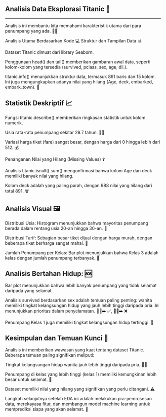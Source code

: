 ## Analisis Data Eksplorasi Titanic 🚢
--------------------------------------------
Analisis ini membantu kita memahami karakteristik utama dari para penumpang yang ada. 🕵️‍♀️

Analisis Utama Berdasarkan Kode 💻
Struktur dan Tampilan Data 📊

Dataset Titanic dimuat dari library Seaborn.

Penggunaan head() dan tail() memberikan gambaran awal data, seperti kolom-kolom yang tersedia (survived, pclass, sex, age, dll.).

titanic.info() menunjukkan struktur data, termasuk 891 baris dan 15 kolom. Ini juga mengungkapkan adanya nilai yang hilang (Age, deck, embarked, embark_town). 🧐

Statistik Deskriptif 📈
-------------------------------------

Fungsi titanic.describe() memberikan ringkasan statistik untuk kolom numerik.

Usia rata-rata penumpang sekitar 29.7 tahun. 👶👴

Variasi harga tiket (fare) sangat besar, dengan harga dari 0 hingga lebih dari 512. 💰

Penanganan Nilai yang Hilang (Missing Values) ❓

Analisis titanic.isnull().sum() mengonfirmasi bahwa kolom Age dan deck memiliki banyak nilai yang hilang.

Kolom deck adalah yang paling parah, dengan 688 nilai yang hilang dari total 891. 🗑️

Analisis Visual 🖼️
-------------------------------------

Distribusi Usia: Histogram menunjukkan bahwa mayoritas penumpang berada dalam rentang usia 20-an hingga 30-an. 🧑

Distribusi Tarif: Sebagian besar tiket dijual dengan harga murah, dengan beberapa tiket berharga sangat mahal. 💸

Jumlah Penumpang per Kelas: Bar plot menunjukkan bahwa Kelas 3 adalah kelas dengan jumlah penumpang terbanyak. 🎫

Analisis Bertahan Hidup: 🆘
----------------------------------

Bar plot menunjukkan bahwa lebih banyak penumpang yang tidak selamat daripada yang selamat.

Analisis survived berdasarkan sex adalah temuan paling penting: wanita memiliki tingkat kelangsungan hidup yang jauh lebih tinggi daripada pria. Ini menunjukkan prioritas dalam penyelamatan. 👩‍🦳➡️ ✅, 👨‍🦳➡️ ❌

Penumpang Kelas 1 juga memiliki tingkat kelangsungan hidup tertinggi. 🥇

Kesimpulan dan Temuan Kunci 🌟
------------------------------------------------------------------------------
Analisis ini memberikan wawasan yang kuat tentang dataset Titanic. Beberapa temuan paling signifikan meliputi:

Tingkat kelangsungan hidup wanita jauh lebih tinggi daripada pria. 👩‍🔬

Penumpang di kelas yang lebih tinggi (kelas 1) memiliki kemungkinan lebih besar untuk selamat. 👑

Dataset memiliki nilai yang hilang yang signifikan yang perlu ditangani. ⚠️

Langkah selanjutnya setelah EDA ini adalah melakukan pra-pemrosesan data, merekayasa fitur, dan membangun model machine learning untuk memprediksi siapa yang akan selamat. 🤖

